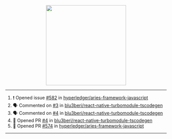<p align="center">
<img src="https://user-images.githubusercontent.com/61358536/126118557-75ac74a7-4655-4289-9a8d-e536322b7423.png" height="250" width="250"/>
</p>

---

<!--START_SECTION:activity-->
1. ❗️ Opened issue [#582](https://github.com/hyperledger/aries-framework-javascript/issues/582) in [hyperledger/aries-framework-javascript](https://github.com/hyperledger/aries-framework-javascript)
2. 🗣 Commented on [#3](https://github.com/blu3beri/react-native-turbomodule-tscodegen/issues/3) in [blu3beri/react-native-turbomodule-tscodegen](https://github.com/blu3beri/react-native-turbomodule-tscodegen)
3. 🗣 Commented on [#4](https://github.com/blu3beri/react-native-turbomodule-tscodegen/issues/4) in [blu3beri/react-native-turbomodule-tscodegen](https://github.com/blu3beri/react-native-turbomodule-tscodegen)
4. 💪 Opened PR [#4](https://github.com/blu3beri/react-native-turbomodule-tscodegen/pull/4) in [blu3beri/react-native-turbomodule-tscodegen](https://github.com/blu3beri/react-native-turbomodule-tscodegen)
5. 💪 Opened PR [#574](https://github.com/hyperledger/aries-framework-javascript/pull/574) in [hyperledger/aries-framework-javascript](https://github.com/hyperledger/aries-framework-javascript)
<!--END_SECTION:activity-->

---
